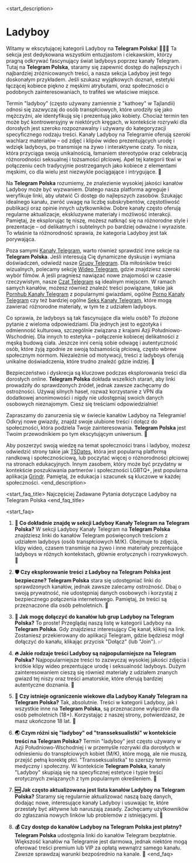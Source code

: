 <start_description>
# Ladyboy

Witamy w ekscytującej kategorii Ladyboy na **Telegram Polska**! 🏳️‍⚧️✨ Ta sekcja jest dedykowana wszystkim entuzjastom i ciekawskim, którzy pragną odkrywać fascynujący świat ladyboys poprzez kanały Telegram. Tutaj na **Telegram Polska**, staramy się zapewnić dostęp do najlepszych i najbardziej zróżnicowanych treści, a nasza sekcja Ladyboy jest tego doskonałym przykładem. Jeśli szukasz wyjątkowych doznań, estetyki łączącej kobiece piękno z męskimi atrybutami, oraz społeczności o podobnych zainteresowaniach, to trafiłeś we właściwe miejsce.

Termin "ladyboy" (często używany zamiennie z "kathoey" w Tajlandii) odnosi się zazwyczaj do osób transpłciowych, które urodziły się jako mężczyźni, ale identyfikują się i prezentują jako kobiety. Chociaż termin ten może być kontrowersyjny w niektórych kręgach, w kontekście rozrywki dla dorosłych jest szeroko rozpoznawalny i używany do kategoryzacji specyficznego rodzaju treści. Kanały Ladyboy na Telegramie oferują szeroki wachlarz materiałów – od zdjęć i klipów wideo prezentujących urodę i wdzięk ladyboys, po transmisje na żywo i interaktywne czaty. To nisza, która przyciąga swoją unikalnością, łamaniem stereotypów oraz celebracją różnorodności seksualnej i tożsamości płciowej. Apel tej kategorii tkwi w połączeniu cech tradycyjnie postrzeganych jako kobiece z elementami męskimi, co dla wielu jest niezwykle pociągające i intrygujące. 💖

Na **Telegram Polska** rozumiemy, że znalezienie wysokiej jakości kanałów Ladyboy może być wyzwaniem. Dlatego nasza platforma agreguje i weryfikuje linki, aby ułatwić Ci dostęp do najlepszych zasobów. Szukając idealnego kanału, zwróć uwagę na liczbę subskrybentów, częstotliwość publikacji oraz opinie innych użytkowników. Dobre kanały często oferują regularne aktualizacje, ekskluzywne materiały i możliwość interakcji. Pamiętaj, że eksplorując tę niszę, możesz natknąć się na różnorodne style i prezentacje – od delikatnych i subtelnych po bardziej odważne i wyraziste. To właśnie ta różnorodność sprawia, że kategoria Ladyboy jest tak porywająca.

Poza samymi [Kanały Telegram](/kanaly/ladyboy), warto również sprawdzić inne sekcje na **Telegram Polska**. Jeśli interesują Cię dynamiczne dyskusje i wymiana doświadczeń, odwiedź nasze [Grupy Telegram](/grupy). Dla miłośników treści wizualnych, polecamy sekcję [Wideo Telegram](/wideo), gdzie znajdziesz szeroki wybór filmów. A jeśli pragniesz nawiązać nowe znajomości w czasie rzeczywistym, nasze [Czat Telegram](/czat) są idealnym miejscem. W ramach samych kanałów, możesz również znaleźć treści powiązane, takie jak [Pornhub Kanały Telegram](/kanaly/pornhub) z popularnymi gwiazdami, ogólne [Porno Kanały Telegram](/kanaly/porno) czy też bardziej ogólne [Seks Kanały Telegram](/kanaly/seks), które mogą zawierać różnorodne materiały, w tym te z udziałem ladyboys.

Co sprawia, że ladyboys są tak fascynujące dla wielu osób? To złożone pytanie z wieloma odpowiedziami. Dla jednych jest to egzotyka i odmienność kulturowa, szczególnie związana z krajami Azji Południowo-Wschodniej. Dla innych to estetyka – połączenie kobiecej delikatności z męską budową ciała. Jeszcze inni cenią sobie odwagę i autentyczność osób, które żyją zgodnie ze swoją tożsamością płciową, często wbrew społecznym normom. Niezależnie od motywacji, treści z ladyboys oferują unikalne doświadczenia, które trudno znaleźć gdzie indziej. 🌟

Bezpieczeństwo i dyskrecja są kluczowe podczas eksplorowania treści dla dorosłych online. **Telegram Polska** dokłada wszelkich starań, aby linki prowadziły do sprawdzonych źródeł, jednak zawsze zachęcamy do ostrożności. Używaj silnych haseł, rozważ korzystanie z VPN dla dodatkowej anonimowości i nigdy nie udostępniaj swoich danych osobowych nieznajomym. Ciesz się treściami odpowiedzialnie!

Zapraszamy do zanurzenia się w świecie kanałów Ladyboy na Telegramie! Odkryj nowe gwiazdy, znajdź swoje ulubione treści i dołącz do społeczności, która podziela Twoje zainteresowania. **Telegram Polska** jest Twoim przewodnikiem po tym ekscytującym uniwersum. 🚀

Aby poszerzyć swoją wiedzę na temat społeczności trans i ladyboy, możesz odwiedzić strony takie jak [TSDates](https://www.tsdates.com/), która jest popularną platformą randkową i społecznościową, lub poczytać więcej o różnorodności płciowej na stronach edukacyjnych. Innym zasobem, który może być przydatny w kontekście poszukiwania partnerów i społeczności LGBTQ+, jest popularna aplikacja [Grindr](https://www.grindr.com/). Pamiętaj, że edukacja i szacunek są kluczowe w każdej społeczności.
<end_description>

<start_faq_title>
Najczęściej Zadawane Pytania dotyczące Ladyboy na Telegram Polska
<end_faq_title>

<start_faq>
1. **🤔 Co dokładnie znajdę w sekcji Ladyboy Kanały Telegram na Telegram Polska?**
W sekcji Ladyboy Kanały Telegram na **Telegram Polska** znajdziesz linki do kanałów Telegram poświęconych treściom z udziałem ladyboys (osób transpłciowych M/K). Obejmuje to zdjęcia, klipy wideo, czasem transmisje na żywo i inne materiały prezentujące ladyboys w różnych kontekstach, głównie erotycznych i rozrywkowych. 🌟

2. **🛡️ Czy eksplorowanie treści z Ladyboy na Telegram Polska jest bezpieczne?**
**Telegram Polska** stara się udostępniać linki do sprawdzonych kanałów, jednak zawsze zalecamy ostrożność. Dbaj o swoją prywatność, nie udostępniaj danych osobowych i korzystaj z bezpiecznego połączenia internetowego. Pamiętaj, że treści są przeznaczone dla osób pełnoletnich. 🔞

3. **🔗 Jak mogę dołączyć do kanałów lub grup Ladyboy na Telegram Polska?**
To proste! Przeglądaj naszą listę w kategorii Ladyboy na **Telegram Polska**. Gdy znajdziesz interesujący Cię kanał, kliknij na link. Zostaniesz przekierowany do aplikacji Telegram, gdzie będziesz mógł dołączyć do kanału, klikając przycisk "Dołącz" (lub "Join"). ✅

4. **🔥 Jakie rodzaje treści Ladyboy są najpopularniejsze na Telegram Polska?**
Najpopularniejsze treści to zazwyczaj wysokiej jakości zdjęcia i krótkie klipy wideo prezentujące urodę i seksualność ladyboys. Dużym zainteresowaniem cieszą się również materiały z udziałem znanych gwiazd tej niszy oraz treści amatorskie, które oferują bardziej autentyczne doznania. 💃

5. **🔞 Czy istnieje ograniczenie wiekowe dla Ladyboy Kanały Telegram na Telegram Polska?**
Tak, absolutnie. Treści w kategorii Ladyboy, jak i wszystkie inne na **Telegram Polska**, są przeznaczone wyłącznie dla osób pełnoletnich (18+). Korzystając z naszej strony, potwierdzasz, że masz ukończone 18 lat. 🎂

6. **🌏 Czym różni się "ladyboy" od "transseksualistki" w kontekście treści na Telegram Polska?**
Termin "ladyboy" jest często używany w Azji Południowo-Wschodniej i w przemyśle rozrywki dla dorosłych w odniesieniu do transpłciowych kobiet (M/K), które mogą, ale nie muszą, przejść pełną korektę płci. "Transseksualistka" to szerszy termin medyczny i społeczny. W kontekście **Telegram Polska**, kanały "Ladyboy" skupiają się na specyficznej estetyce i typie treści erotycznych związanych z tym popularnym określeniem. 🦋

7. **🆕 Jak często aktualizowana jest lista kanałów Ladyboy na Telegram Polska?**
Staramy się regularnie aktualizować naszą bazę danych, dodając nowe, interesujące kanały Ladyboy i usuwając te, które przestały być aktywne lub naruszają zasady. Zachęcamy użytkowników do zgłaszania nowych linków lub problemów z istniejącymi. 🔄

8. **💰 Czy dostęp do kanałów Ladyboy na Telegram Polska jest płatny?**
**Telegram Polska** udostępnia linki do kanałów Telegram bezpłatnie. Większość kanałów na Telegramie jest darmowa, jednak niektóre mogą oferować treści premium lub VIP za opłatą wewnątrz samego kanału. Zawsze sprawdzaj warunki bezpośrednio na kanale. 💸
<end_faq>